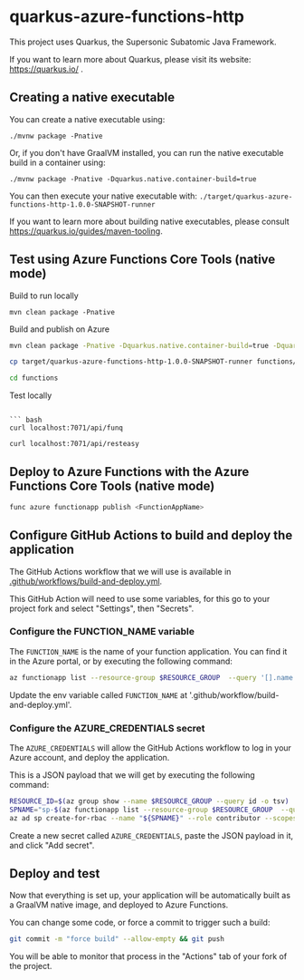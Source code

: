 # quarkus-azure-functions-http

This project uses Quarkus, the Supersonic Subatomic Java Framework.

If you want to learn more about Quarkus, please visit its website: https://quarkus.io/ .

## Creating a native executable

You can create a native executable using: 
```shell script
./mvnw package -Pnative
```

Or, if you don't have GraalVM installed, you can run the native executable build in a container using: 
```shell script
./mvnw package -Pnative -Dquarkus.native.container-build=true
```

You can then execute your native executable with: `./target/quarkus-azure-functions-http-1.0.0-SNAPSHOT-runner`

If you want to learn more about building native executables, please consult https://quarkus.io/guides/maven-tooling.

## Test using Azure Functions Core Tools (native mode)

Build to run locally
```
mvn clean package -Pnative
```

Build and publish on Azure
``` bash
mvn clean package -Pnative -Dquarkus.native.container-build=true -Dquarkus.native.builder-image=quay.io/quarkus/ubi-quarkus-mandrel-builder-image:22.3.2.1-Final-java17
```

``` bash
cp target/quarkus-azure-functions-http-1.0.0-SNAPSHOT-runner functions/
```

``` bash
cd functions
```

Test locally
```

``` bash
curl localhost:7071/api/funq
```

``` bash
curl localhost:7071/api/resteasy
```

## Deploy to Azure Functions with the Azure Functions Core Tools (native mode)

``` bash
func azure functionapp publish <FunctionAppName>
```

## Configure GitHub Actions to build and deploy the application

The GitHub Actions workflow that we will use is available in [.github/workflows/build-and-deploy.yml](.github/workflows/build-and-deploy.yml).

This GitHub Action will need to use some variables, for this go to your project fork and select "Settings", then "Secrets".

### Configure the FUNCTION_NAME variable

The `FUNCTION_NAME` is the name of your function application. You can find it in the Azure portal, or by executing the following command:

```bash
az functionapp list --resource-group $RESOURCE_GROUP  --query '[].name' -o tsv
```

Update the env variable called `FUNCTION_NAME` at '.github/workflow/build-and-deploy.yml'.

### Configure the AZURE_CREDENTIALS secret

The `AZURE_CREDENTIALS` will allow the GitHub Actions workflow to log in your Azure account, and deploy the application.

This is a JSON payload that we will get by executing the following command:

```bash
RESOURCE_ID=$(az group show --name $RESOURCE_GROUP --query id -o tsv)
SPNAME="sp-$(az functionapp list --resource-group $RESOURCE_GROUP  --query '[].name' -o tsv)"
az ad sp create-for-rbac --name "${SPNAME}" --role contributor --scopes "$RESOURCE_ID" --sdk-auth
```

Create a new secret called `AZURE_CREDENTIALS`, paste the JSON payload in it, and click "Add secret".

## Deploy and test

Now that everything is set up, your application will be automatically built as a GraalVM native image, and deployed to Azure Functions.

You can change some code, or force a commit to trigger such a build:

```bash
git commit -m "force build" --allow-empty && git push
```

You will be able to monitor that process in the "Actions" tab of your fork of the project.

